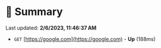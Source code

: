 # 📖 Summary
Last updated: **2/6/2023, 11:46:37 AM**

- `GET` [https://google.com](https://google.com) - **Up** (188ms)
